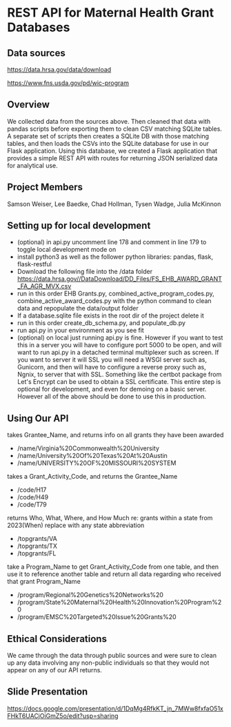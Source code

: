 # REST API for Maternal Health Grant Databases

## Data sources 
https://data.hrsa.gov/data/download 

https://www.fns.usda.gov/pd/wic-program

## Overview
We collected data from the sources above. Then cleaned that data with pandas scripts before exporting them to clean CSV matching SQLite tables. A separate set of scripts then creates a SQLite DB with those matching tables, and then loads the CSVs into the SQLite database for use in our Flask application.
Using this database, we created a Flask application that provides a simple REST API with routes for returning JSON serialized data for analytical use.

## Project Members
Samson Weiser, Lee Baedke, Chad Hollman, Tysen Wadge, Julia McKinnon

## Setting up for local development
- (optional) in api.py uncomment line 178 and comment in line 179 to toggle local development mode on
- install python3 as well as the follower python libraries: pandas, flask, flask-restful
- Download the following file into the /data folder https://data.hrsa.gov//DataDownload/DD_Files/FS_EHB_AWARD_GRANT_FA_AGR_MVX.csv 
- run in this order EHB Grants.py, combined_active_program_codes.py, combine_active_award_codes.py with the python command to clean data and repopulate the data/output folder
- If a database.sqlite file exists in the root dir of the project delete it
- run in this order create_db_schema.py, and populate_db.py
- run api.py in your environment as you see fit
- (optional) on local just running api.py is fine. However if you want to test this in a server you will have to configure port 5000 to be open, and will want to run api.py in a detached terminal multiplexer such as screen. If you want to server it will SSL you will need a WSGI server such as, Gunicorn, and then will have to configure a reverse proxy such as, Ngnix, to server that with SSL. Something like the certbot package from Let's Encrypt can be used to obtain a SSL certificate. This entire step is optional for development, and even for demoing on a basic server. However all of the above should be done to use this in production.

## Using Our API
takes Grantee_Name, and returns info on all grants they have been awarded
- /name/Virginia%20Commonwealth%20University
- /name/University%20Of%20Texas%20At%20Austin
- /name/UNIVERSITY%20OF%20MISSOURI%20SYSTEM  

takes a Grant_Activity_Code, and returns the Grantee_Name
- /code/H17
- /code/H49
- /code/T79  

returns Who, What, Where, and How Much re: grants within a state from 2023(When)
replace with any state abbreviation
- /topgrants/VA
- /topgrants/TX
- /topgrants/FL  

take a Program_Name to get Grant_Activity_Code from one table, and then use it to reference
another table and return all data regarding who received that grant Program_Name
- /program/Regional%20Genetics%20Networks%20
- /program/State%20Maternal%20Health%20Innovation%20Program%20
- /program/EMSC%20Targeted%20Issue%20Grants%20  

## Ethical Considerations
We came through the data through public sources and were sure to clean up any data involving any non-public individuals so that they would not appear on any of our API returns.

## Slide Presentation
https://docs.google.com/presentation/d/1DqMg4RfkKT_jn_7MWw8fxfaO51xFHkT6UACjOiGmZ5o/edit?usp=sharing
